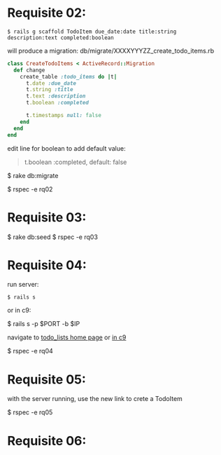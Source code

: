 # Requisite 02:

```shell
$ rails g scaffold TodoItem due_date:date title:string description:text completed:boolean
```

will produce a migration: db/migrate/XXXXYYYZZ_create_todo_items.rb

```ruby
class CreateTodoItems < ActiveRecord::Migration
  def change
    create_table :todo_items do |t|
      t.date :due_date
      t.string :title
      t.text :description
      t.boolean :completed

      t.timestamps null: false
    end
  end
end
```

edit line for boolean to add default value:

> t.boolean :completed, default: false

$ rake db:migrate

$ rspec -e rq02

# Requisite 03:


$ rake db:seed
$ rspec -e rq03


# Requisite 04:

run server:

```shell
$ rails s
```

or in c9: 

$ rails s -p $PORT -b $IP 

navigate to [todo_lists home page](http://localhost:3000/todo_items) or [in c9](https://saas-proyects-oscarpuga.c9.io/todo_items)

$ rspec -e rq04


# Requisite 05:

with the server running, use the new link to crete a TodoItem

$ rspec -e rq05


# Requisite 06:
